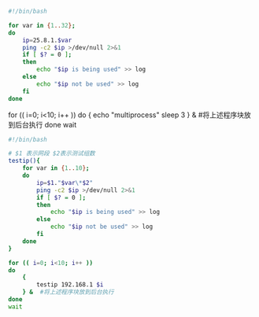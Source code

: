 
```sh
#!/bin/bash

for var in {1..32};
do
    ip=25.8.1.$var
    ping -c2 $ip >/dev/null 2>&1
    if [ $? = 0 ];
    then
        echo "$ip is being used" >> log
    else
        echo "$ip not be used" >> log
    fi
done
```


for (( i=0; i<10; i++ ))
do
    {
        echo "multiprocess"
        sleep 3
    } &  #将上述程序块放到后台执行
done
wait



```sh
#!/bin/bash

# $1 表示网段 $2表示测试组数
testip(){
    for var in {1..10};
    do
        ip=$1."$var\*$2"
        ping -c2 $ip >/dev/null 2>&1
        if [ $? = 0 ];
        then
            echo "$ip is being used" >> log
        else
            echo "$ip not be used" >> log
        fi
    done
}

for (( i=0; i<10; i++ ))
do
    {
        testip 192.168.1 $i
    } &  #将上述程序块放到后台执行
done
wait


```